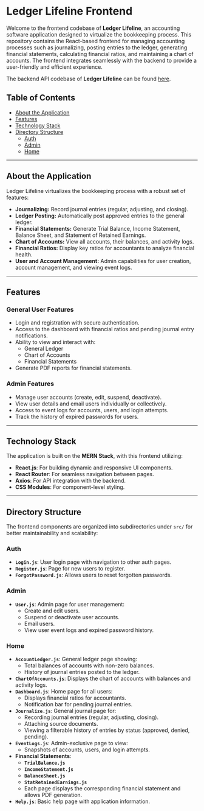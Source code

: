 # Ledger Lifeline Frontend

Welcome to the frontend codebase of **Ledger Lifeline**, an accounting software application designed to virtualize the bookkeeping process. This repository contains the React-based frontend for managing accounting processes such as journalizing, posting entries to the ledger, generating financial statements, calculating financial ratios, and maintaining a chart of accounts. The frontend integrates seamlessly with the backend to provide a user-friendly and efficient experience.

The backend API codebase of **Ledger Lifeline** can be found [here](https://github.com/Emmett922/ledgerlifeline-api).

## Table of Contents

- [About the Application](#about-the-application)
- [Features](#features)
- [Technology Stack](#technology-stack)
- [Directory Structure](#directory-structure)
  - [Auth](#auth)
  - [Admin](#admin)
  - [Home](#home)

---

## About the Application

Ledger Lifeline virtualizes the bookkeeping process with a robust set of features:
- **Journalizing:** Record journal entries (regular, adjusting, and closing).
- **Ledger Posting:** Automatically post approved entries to the general ledger.
- **Financial Statements:** Generate Trial Balance, Income Statement, Balance Sheet, and Statement of Retained Earnings.
- **Chart of Accounts:** View all accounts, their balances, and activity logs.
- **Financial Ratios:** Display key ratios for accountants to analyze financial health.
- **User and Account Management:** Admin capabilities for user creation, account management, and viewing event logs.

---

## Features

### General User Features
- Login and registration with secure authentication.
- Access to the dashboard with financial ratios and pending journal entry notifications.
- Ability to view and interact with:
  - General Ledger
  - Chart of Accounts
  - Financial Statements
- Generate PDF reports for financial statements.

### Admin Features
- Manage user accounts (create, edit, suspend, deactivate).
- View user details and email users individually or collectively.
- Access to event logs for accounts, users, and login attempts.
- Track the history of expired passwords for users.

---

## Technology Stack

The application is built on the **MERN Stack**, with this frontend utilizing:
- **React.js**: For building dynamic and responsive UI components.
- **React Router**: For seamless navigation between pages.
- **Axios**: For API integration with the backend.
- **CSS Modules**: For component-level styling.

---

## Directory Structure

The frontend components are organized into subdirectories under `src/` for better maintainability and scalability:

### Auth
- **`Login.js`**: User login page with navigation to other auth pages.
- **`Register.js`**: Page for new users to register.
- **`ForgotPassword.js`**: Allows users to reset forgotten passwords.

### Admin
- **`User.js`**: Admin page for user management:
  - Create and edit users.
  - Suspend or deactivate user accounts.
  - Email users.
  - View user event logs and expired password history.

### Home
- **`AccountLedger.js`**: General ledger page showing:
  - Total balances of accounts with non-zero balances.
  - History of journal entries posted to the ledger.
- **`ChartOfAccounts.js`**: Displays the chart of accounts with balances and activity logs.
- **`Dashboard.js`**: Home page for all users:
  - Displays financial ratios for accountants.
  - Notification bar for pending journal entries.
- **`Journalize.js`**: General journal page for:
  - Recording journal entries (regular, adjusting, closing).
  - Attaching source documents.
  - Viewing a filterable history of entries by status (approved, denied, pending).
- **`EventLogs.js`**: Admin-exclusive page to view:
  - Snapshots of accounts, users, and login attempts.
- **Financial Statements**:
  - **`TrialBalance.js`**
  - **`IncomeStatement.js`**
  - **`BalanceSheet.js`**
  - **`StatRetainedEarnings.js`**
  - Each page displays the corresponding financial statement and allows PDF generation.
- **`Help.js`**: Basic help page with application information.
